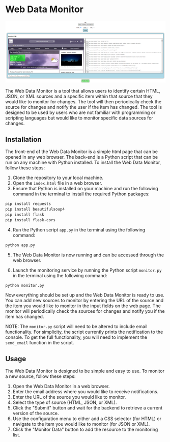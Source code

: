 # Web Data Monitor

![Web Data Monitor](./images/WebMonitor.PNG)

The Web Data Monitor is a tool that allows users to identify certain HTML, JSON, or XML sources and a specific item within that source that they would like to monitor for changes. The tool will then periodically check the source for changes and notify the user if the item has changed. The tool is designed to be used by users who are not familiar with programming or scripting languages but would like to monitor specific data sources for changes.

## Installation

The front-end of the Web Data Monitor is a simple html page that can be opened in any web browser. The back-end is a Python script that can be run on any machine with Python installed. To install the Web Data Monitor, follow these steps:

1. Clone the repository to your local machine.
2. Open the `index.html` file in a web browser.
3. Ensure that Python is installed on your machine and run the following command in the terminal to install the required Python packages:

```bash
pip install requests
pip install beautifulsoup4
pip install flask
pip install flask-cors
```

4. Run the Python script `app.py` in the terminal using the following command:

```bash
python app.py
```

5. The Web Data Monitor is now running and can be accessed through the web browser.

6. Launch the monitoring service by running the Python script `monitor.py` in the terminal using the following command:

```bash
python monitor.py
```

Now everything should be set up and the Web Data Monitor is ready to use. You can add new sources to monitor by entering the URL of the source and the item you would like to monitor in the input fields on the web page. The monitor will periodically check the sources for changes and notify you if the item has changed.

NOTE: The `monitor.py` script will need to be altered to include email functionality. For simplicity, the script currently prints the notification to the console. To get the full functionality, you will need to implement the `send_email` function in the script.

## Usage

The Web Data Monitor is designed to be simple and easy to use. To monitor a new source, follow these steps:

1. Open the Web Data Monitor in a web browser.
2. Enter the email address where you would like to receive notifications.
3. Enter the URL of the source you would like to monitor.
4. Select the type of source (HTML, JSON, or XML).
5. Click the "Submit" button and wait for the backend to retrieve a current version of the source.
6. Use the configuration menu to either add a CSS selector (for HTML) or navigate to the item you would like to monitor (for JSON or XML).
7. Click the "Monitor Data" button to add the resource to the monitoring list.